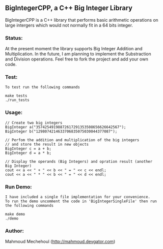 BigIntegerCPP, a C++ Big Integer Library
----------------------------------------

BigIntegerCPP is a C++ library that performs basic arithmetic operations on large intergers which would not normally fit in a 64 bits integer.

### Status:

At the present moment the library supports Big Integer Addition and Multiplication.
In the future, I am planning to implement the Substraction and Division operations.
Feel free to fork the project and add your own code. 

### Test:

	To test run the following commands

	make tests
	./run_tests
	
### Usage:

	// Create two big integers
	BigInteger a("35742549198872617291353508656626642567");
	BigInteger b("1298074214633706835075030044377087");
	
	// Perfom the addition and multiplication of the big integers
	// and store the result in new objects
	BigInteger c = a + b;
	BigInteger d = a * b;

	// Display the operands (Big Integers) and opration result (another Big Integer)
	cout << a << " + " << b << " = " << c << endl;
	cout << a << " * " << b << " = " << d << endl;
	
### Run Demo:

	I have included a single file implementation for your convenience.
	To run the demo uncomment the code in 'BigIntegerSingleFile' then run the following commands
	
	make demo
	./demo
	
### Author:

Mahmoud Mechehoul (http://mahmoud.devgator.com)